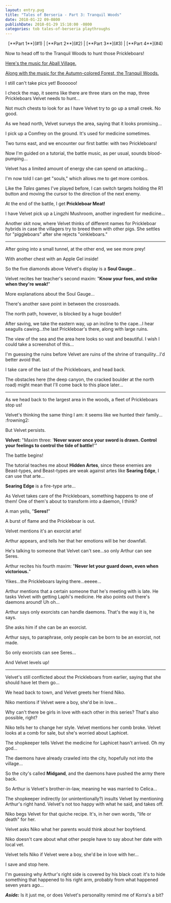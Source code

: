 ```yaml
---
layout: entry.pug
title: "Tales of Berseria - Part 3: Tranquil Woods"
date: 2018-01-22 09-0800
publishDate: 2018-01-29 15:10:00 -0800
categories: tob tales-of-berseria playthroughs
---
```


<p style="text-align: center;">[**Part 1**](#1) | [**Part 2**](#2) | [**Part 3**](#3) | [**Part 4**](#4)</p>

<a name="1"></a>

Now to head off to the Tranquil Woods to hunt those Prickleboars!

<a href="https://youtu.be/FVVh7kUSVTw">Here's the music for Aball Village.</a>

<a href="https://youtu.be/dQ9pnbZBZVI">Along with the music for the Autumn-colored Forest, the Tranquil Woods.</a>

I still can't take pics yet! Boooooo!

I check the map, it seems like there are three stars on the map, three Prickleboars Velvet needs to hunt...

Not much chests to look for as I have Velvet try to go up a small creek. No good.

As we head north, Velvet surveys the area, saying that it looks promising...

I pick up a Comfrey on the ground. It's used for medicine sometimes.

Two turns east, and we encounter our first battle: with two Prickleboars!

Now I'm guided on a tutorial, the battle music, as per usual, sounds blood-pumping...

Velvet has a limited amount of energy she can spend on attacking...

I'm now told I can get "souls," which allows me to get more combos.

Like the *Tales* games I've played before, I can switch targets holding the R1 button and moving the cursor to the direction of the next enemy.

At the end of the battle, I get **Prickleboar Meat!**

I have Velvet pick up a Lingzhi Mushroom, another ingredient for medicine...

Another skit now, where Velvet thinks of different names for Prickleboar hybrids in case the villagers try to breed them with other pigs. She settles for "piggleboars" after she rejects "oinkleboars."

<a name="2"></a>

---

After going into a small tunnel, at the other end, we see more prey!

With another chest with an Apple Gel inside!

So the five diamonds above Velvet's display is a **Soul Gauge**...

Velvet recites her teacher's second maxim: "**Know your foes, and strike when they're weak!**"

More explanations about the Soul Gauge...

There's another save point in between the crossroads.

The north path, however, is blocked by a huge boulder!

After saving, we take the eastern way, up an incline to the cape...I hear seagulls cawing...the last Prickleboar's there, along with large ruins.

The view of the sea and the area here looks so vast and beautiful. I wish I could take a screenshot of this...

I'm guessing the ruins before Velvet are ruins of the shrine of tranquility...I'd better avoid that.

I take care of the last of the Prickleboars, and head back.

The obstacles here (the deep canyon, the cracked boulder at the north road) might mean that I'll come back to this place later...

<a name="3"></a>

---

As we head back to the largest area in the woods, a fleet of Prickleboars stop us!

Velvet's thinking the same thing I am: it seems like we hunted their family... :frowning2:

But Velvet persists.

**Velvet:** "Maxim three: '**Never waver once your sword is drawn. Control your feelings to control the tide of battle!**'"

The battle begins!

The tutorial teaches me about **Hidden Artes**, since these enemies are Beast-types, and Beast-types are weak against artes like **Searing Edge**, I can use that arte...

**Searing Edge** is a fire-type arte...

As Velvet takes care of the Prickleboars, something happens to one of them! One of them's about to transform into a daemon, I think?

A man yells, "**Seres!**"

A burst of flame and the Prickleboar is out.

Velvet mentions it's an exorcist arte!

Arthur appears, and tells her that her emotions will be her downfall.

He's talking to someone that Velvet can't see...so only Arthur can see Seres.

Arthur recites his fourth maxim: "**Never let your guard down, even when victorious.**"

Yikes...the Prickleboars laying there...eeeee...

Arthur mentions that a certain someone that he's meeting with is late. He tasks Velvet with getting Laphi's medicine. He also points out there's daemons around! Uh oh...

Arthur says only exorcists can handle daemons. That's the way it is, he says.

She asks him if she can be an exorcist.

Arthur says, to paraphrase, only people can be born to be an exorcist, not made.

So only exorcists can see Seres...

And Velvet levels up!

<a name="4"></a>

---

Velvet's still conflicted about the Prickleboars from earlier, saying that she should have let them go...

We head back to town, and Velvet greets her friend Niko.

Niko mentions if Velvet were a boy, she'd be in love...

Why can't there be girls in love with each other in this series? That's also possible, right?

Niko tells her to change her style. Velvet mentions her comb broke. Velvet looks at a comb for sale, but she's worried about Laphicet.

The shopkeeper tells Velvet the medicine for Laphicet hasn't arrived. Oh my god...

The daemons have already crawled into the city, hopefully not into the village...

So the city's called **Midgand**, and the daemons have pushed the army there back.

So Arthur is Velvet's brother-in-law, meaning he was married to Celica...

The shopkeeper indirectly (or unintentionally?) insults Velvet by mentioning Arthur's right hand. Velvet's not too happy with what he said, and takes off.

Niko begs Velvet for that quiche recipe. It's, in her own words, "life or death" for her.

Velvet asks Niko what her parents would think about her boyfriend.

Niko doesn't care about what other people have to say about her date with local vet.

Velvet tells Niko if Velvet were a boy, she'd be in love with her...

I save and stop here.

I'm guessing why Arthur's right side is covered by his black coat: it's to hide something that happened to his right arm, probably from what happened seven years ago...

***Aside:*** Is it just me, or does Velvet's personality remind me of Korra's a bit?